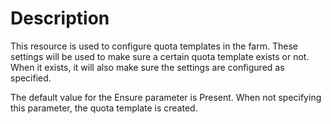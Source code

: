 # Description

This resource is used to configure quota templates in the farm. These settings
will be used to make sure a certain quota template exists or not. When it
exists, it will also make sure the settings are configured as specified.

The default value for the Ensure parameter is Present. When not specifying this
parameter, the quota template is created.